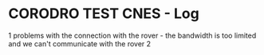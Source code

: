 # CORODRO TEST CNES - Log

1 problems with the connection with the rover - the bandwidth is too limited and we can't communicate with the rover
2 
